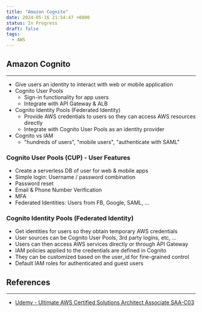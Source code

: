 ```yaml
---
title: "Amazon Cognito"
date: 2024-05-16 21:54:47 +0800
status: In Progress
draft: false
tags:
  - AWS
---
```

## Amazon Cognito
---
- Give users an identity to interact with web or mobile application
- Cognito User Pools
	- Sign-in functionality for app users
	- Integrate with API Gateway & ALB
- Cognito Identity Pools (Federated Identity)
	- Provide AWS credentials to users so they can access AWS resources directly
	- Integrate with Cognito User Pools as an identity provider
- Cognito vs IAM
	- "hundreds of users", "mobile users", "authenticate with SAML"

### Cognito User Pools (CUP) - User Features
- Create a serverless DB of user for web & mobile apps
- Simple login: Username / password combination
- Password reset
- Email & Phone Number Verification
- MFA
- Federated Identities: Users from FB, Google, SAML, ...

### Cognito Identity Pools (Federated Identity)
- Get identities for users so they obtain temporary AWS credentials
- User sources can be Cognito User Pools, 3rd party logins, etc, ...
- Users can then access AWS services directly or through API Gateway
- IAM policies applied to the credentials are defined in Cognito
- They can be customized based on the user_id for fine-grained control
- Default IAM roles for authenticated and guest users

## References
---
- [Udemy - Ultimate AWS Certified Solutions Architect Associate SAA-C03](https://www.udemy.com/course/aws-certified-solutions-architect-associate-saa-c03)
